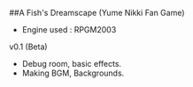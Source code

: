 ##A Fish's Dreamscape (Yume Nikki Fan Game)

- Engine used : RPGM2003

v0.1 (Beta)
- Debug room, basic effects.
- Making BGM, Backgrounds.
